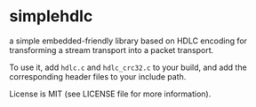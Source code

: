 # simplehdlc
a simple embedded-friendly library based on HDLC encoding for transforming a stream transport into a packet transport. 

To use it, add `hdlc.c` and `hdlc_crc32.c` to your build, and add the corresponding header files to your include path.

License is MIT (see LICENSE file for more information). 
